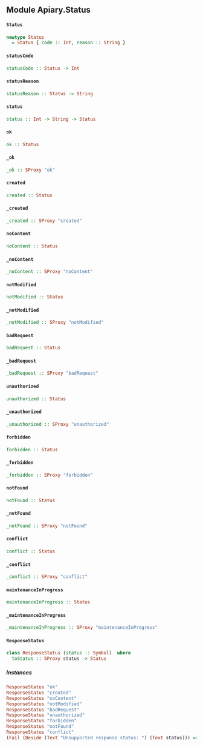 ## Module Apiary.Status

#### `Status`

``` purescript
newtype Status
  = Status { code :: Int, reason :: String }
```

#### `statusCode`

``` purescript
statusCode :: Status -> Int
```

#### `statusReason`

``` purescript
statusReason :: Status -> String
```

#### `status`

``` purescript
status :: Int -> String -> Status
```

#### `ok`

``` purescript
ok :: Status
```

#### `_ok`

``` purescript
_ok :: SProxy "ok"
```

#### `created`

``` purescript
created :: Status
```

#### `_created`

``` purescript
_created :: SProxy "created"
```

#### `noContent`

``` purescript
noContent :: Status
```

#### `_noContent`

``` purescript
_noContent :: SProxy "noContent"
```

#### `notModified`

``` purescript
notModified :: Status
```

#### `_notModified`

``` purescript
_notModified :: SProxy "notModified"
```

#### `badRequest`

``` purescript
badRequest :: Status
```

#### `_badRequest`

``` purescript
_badRequest :: SProxy "badRequest"
```

#### `unauthorized`

``` purescript
unauthorized :: Status
```

#### `_unauthorized`

``` purescript
_unauthorized :: SProxy "unauthorized"
```

#### `forbidden`

``` purescript
forbidden :: Status
```

#### `_forbidden`

``` purescript
_forbidden :: SProxy "forbidden"
```

#### `notFound`

``` purescript
notFound :: Status
```

#### `_notFound`

``` purescript
_notFound :: SProxy "notFound"
```

#### `conflict`

``` purescript
conflict :: Status
```

#### `_conflict`

``` purescript
_conflict :: SProxy "conflict"
```

#### `maintenanceInProgress`

``` purescript
maintenanceInProgress :: Status
```

#### `_maintenanceInProgress`

``` purescript
_maintenanceInProgress :: SProxy "maintenanceInProgress"
```

#### `ResponseStatus`

``` purescript
class ResponseStatus (status :: Symbol)  where
  toStatus :: SProxy status -> Status
```

##### Instances
``` purescript
ResponseStatus "ok"
ResponseStatus "created"
ResponseStatus "noContent"
ResponseStatus "notModified"
ResponseStatus "badRequest"
ResponseStatus "unauthorized"
ResponseStatus "forbidden"
ResponseStatus "notFound"
ResponseStatus "conflict"
(Fail (Beside (Text "Unsupported response status: ") (Text status))) => ResponseStatus status
```


